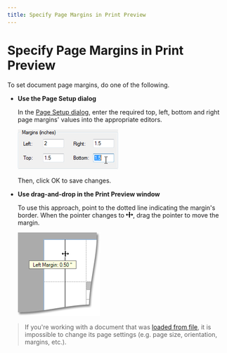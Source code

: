 ```yaml
---
title: Specify Page Margins in Print Preview
---
```

# Specify Page Margins in Print Preview
To set document page margins, do one of the following.
* **Use the Page Setup dialog**
	
	In the [Page Setup dialog](change-printing-settings-via-the-page-setup-dialog.md), enter the required top, left, bottom and right page margins' values into the appropriate editors.
	
	![previewPageSetupMargins](../../../../images/img7309.png)
	
	Then, click OK to save changes.
* **Use drag-and-drop in the Print Preview window**
	
	To use this approach, point to the dotted line indicating the margin's border. When the pointer changes to ![cursorMargin](../../../../images/img7305.gif), drag the pointer to move the margin.
	
	![previewMargins](../../../../images/img7304.png)

> If you're working with a document that was [loaded from file](../file-management/load-a-print-preview-from-a-file.md), it is impossible to change its page settings (e.g. page size, orientation, margins, etc.).
